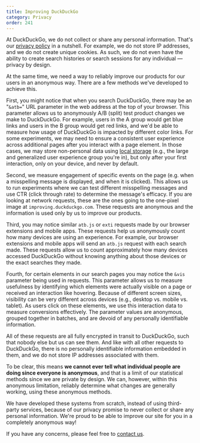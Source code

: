 ```yaml
---
title: Improving DuckDuckGo
category: Privacy
order: 241
---
```


<p>
    At DuckDuckGo, we do not collect or share any personal information. That's our
    <a href="https://duckduckgo.com/privacy">privacy policy</a> in a nutshell. For
    example, we do not store IP addresses, and we do not create unique cookies. As
    such, we do not even have the ability to create search histories or search
    sessions for any individual — privacy by design.
</p>

<p>
    At the same time, we need a way to reliably improve our products for our users
    in an anonymous way. There are a few methods we've developed to achieve this.
</p>

<p>
    First, you might notice that when you search DuckDuckGo, there may be an
    "<code>&amp;atb=</code>" URL parameter in the web address at the top of your
    browser. This parameter allows us to anonymously A/B (split) test product
    changes we make to DuckDuckGo. For example, users in the A group would get
    blue links and users in the B group would get red links, and we'd be able to
    measure how usage of DuckDuckGo is impacted by different color links. For
    some experiments, we may need to ensure a consistent user experience across
    additional pages after you interact with a page element. In those cases, we
    may store non-personal data using <a href="https://developer.mozilla.org/en-US/docs/Web/API/Web_Storage_API/Using_the_Web_Storage_API" target="_blank" rel="noopener noreferrer">local storage</a>
    (e.g., the large and generalized user experience group you're in), but only
    after your first interaction, only on your device, and never by default.
</p>

<p>
    Second, we measure engagement of specific events on the page (e.g. when a
    misspelling message is displayed, and when it is clicked). This allows us to
    run experiments where we can test different misspelling messages and use CTR
    (click through rate) to determine the message's efficacy. If you are looking
    at network requests, these are the ones going to the one-pixel image at
    <code>improving.duckduckgo.com</code>. These requests are anonymous and the
    information is used only by us to improve our products.
</p>

<p>
    Third, you may notice similar <code>atb.js</code> or
    <code>exti</code> requests made by our browser extensions and mobile apps.
    These requests help us anonymously count how many devices are using an
    experience. For example, our browser extensions and mobile apps will send an
    <code>atb.js</code> request with each search made. These requests allow us to
    count approximately how many devices accessed DuckDuckGo without knowing
    anything about those devices or the exact searches they made.
</p>

<p>
    Fourth, for certain elements in our search pages you may notice the <code>&vis</code> parameter being used in requests. This parameter allows us to measure usefulness by identifying which elements were actually visible on a page or received an interaction like hovering. Because of different screen sizes, visibility can be very different across devices (e.g., desktop vs. mobile vs. tablet). As users click on these elements, we use this interaction data to measure conversions effectively. The parameter values are anonymous, grouped together in batches, and are devoid of any personally identifiable information.
</p>

<p>
    All of these requests are all fully encrypted in transit to DuckDuckGo, such
    that nobody else but us can see them. And like with all other requests to
    DuckDuckGo, there is no personally identifiable information embedded in them,
    and we do not store IP addresses associated with them.
</p>

<p>
    To be clear, this means
    <strong>we cannot ever tell what individual people are doing since everyone is
        anonymous</strong>, and that is a limit of our statistical methods since we are private by
    design. We can, however, within this anonymous limitation, reliably determine
    what changes are generally working, using these anonymous methods.
</p>

<p>
    We have developed these systems from scratch, instead of using third-party
    services, because of our privacy promise to never collect or share any
    personal information. We're proud to be able to improve our site for you in a
    completely anonymous way!
</p>

<p>
    If you have any concerns, please feel free to <a href="https://help.duckduckgo.com/duckduckgo-help-pages/company/contact-us/">contact us</a>.
</p>
